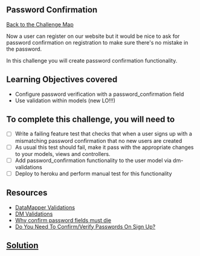## Password Confirmation

[Back to the Challenge Map](0_challenge_map.md)

Now a user can register on our website but it would be nice to ask for password confirmation on registration to make sure there's no mistake in the password.

In this challenge you will create password confirmation functionality.

## Learning Objectives covered

* Configure password verification with a password_confirmation field
* Use validation within models (new LO!!!)

## To complete this challenge, you will need to

- [ ] Write a failing feature test that checks that when a user signs up with a mismatching password confirmation that no new users are created
- [ ] As usual this test should fail, make it pass with the appropriate changes to your
models, views and controllers.
- [ ] Add password_confirmation functionality to the user model via dm-validations
- [ ] Deploy to heroku and perform manual test for this functionality

## Resources

* [DataMapper Validations](http://datamapper.org/docs/validations.html)
* [DM Validations](https://github.com/datamapper/dm-validations)
* [Why confirm password fields must die](http://uxmovement.com/forms/why-the-confirm-password-field-must-die/)
* [Do You Need To Confirm/Verify Passwords On Sign Up?](http://www.leemunroe.com/confirm-passwords-signup/)

## [Solution](solutions/19.md)
